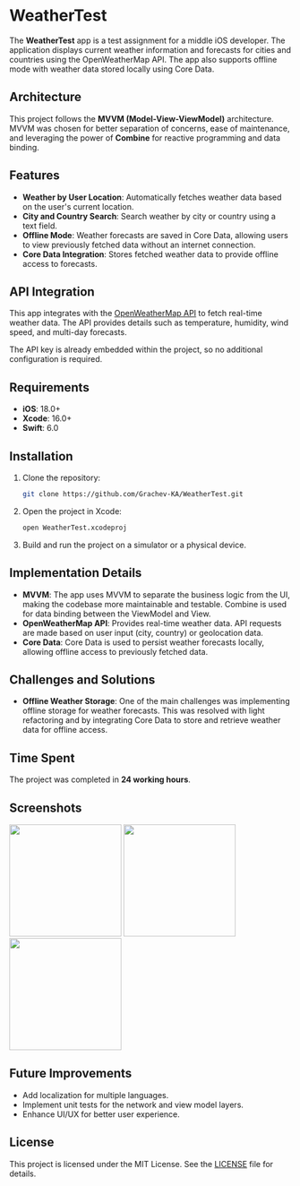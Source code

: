 # WeatherTest

The **WeatherTest** app is a test assignment for a middle iOS developer. The application displays current weather information and forecasts for cities and countries using the OpenWeatherMap API. The app also supports offline mode with weather data stored locally using Core Data.

## Architecture

This project follows the **MVVM (Model-View-ViewModel)** architecture. MVVM was chosen for better separation of concerns, ease of maintenance, and leveraging the power of **Combine** for reactive programming and data binding.

## Features

- **Weather by User Location**: Automatically fetches weather data based on the user's current location.
- **City and Country Search**: Search weather by city or country using a text field.
- **Offline Mode**: Weather forecasts are saved in Core Data, allowing users to view previously fetched data without an internet connection.
- **Core Data Integration**: Stores fetched weather data to provide offline access to forecasts.

## API Integration

This app integrates with the [OpenWeatherMap API](https://openweathermap.org/api) to fetch real-time weather data. The API provides details such as temperature, humidity, wind speed, and multi-day forecasts.

The API key is already embedded within the project, so no additional configuration is required.

## Requirements

- **iOS**: 18.0+
- **Xcode**: 16.0+
- **Swift**: 6.0

## Installation

1. Clone the repository:
   ```bash
   git clone https://github.com/Grachev-KA/WeatherTest.git
   ```
2. Open the project in Xcode:
   ```bash
   open WeatherTest.xcodeproj
   ```
3. Build and run the project on a simulator or a physical device.

## Implementation Details

- **MVVM**: The app uses MVVM to separate the business logic from the UI, making the codebase more maintainable and testable. Combine is used for data binding between the ViewModel and View.
- **OpenWeatherMap API**: Provides real-time weather data. API requests are made based on user input (city, country) or geolocation data.
- **Core Data**: Core Data is used to persist weather forecasts locally, allowing offline access to previously fetched data.

## Challenges and Solutions

- **Offline Weather Storage**: One of the main challenges was implementing offline storage for weather forecasts. This was resolved with light refactoring and by integrating Core Data to store and retrieve weather data for offline access.

## Time Spent

The project was completed in **24 working hours**.

## Screenshots
<img src="https://github.com/user-attachments/assets/a05a1fd5-620f-48af-98ee-1a0af83294e2" width="200">
<img src="https://github.com/user-attachments/assets/f2ce61b3-42a2-4582-bd86-0d019f5ae1e9" width="200">
<img src="https://github.com/user-attachments/assets/387b4821-d938-48f1-97ac-6bfcfd3ca0ba" width="200">

## Future Improvements

- Add localization for multiple languages.
- Implement unit tests for the network and view model layers.
- Enhance UI/UX for better user experience.

## License

This project is licensed under the MIT License. See the [LICENSE](LICENSE) file for details.
